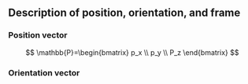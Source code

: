 ## Description of position, orientation, and frame
### Position vector
$$
\mathbb{P}=\begin{bmatrix}
p_x \\
p_y \\
P_z
\end{bmatrix}
$$
### Orientation vector
